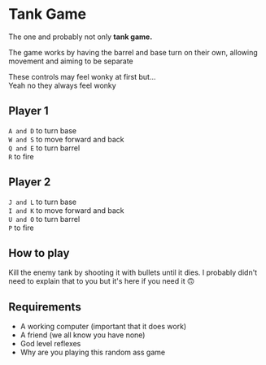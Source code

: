 # Tank Game

The one and probably not only **tank game.**

The game works by having the barrel and base turn on their own, allowing movement and aiming to be separate  
  
These controls may feel wonky at first but...  
Yeah no they always feel wonky

## Player 1

`A and D` to turn base  
`W and S` to move forward and back  
`Q and E` to turn barrel  
`R` to fire

## Player 2

`J and L` to turn base  
`I and K` to move forward and back  
`U and O` to turn barrel  
`P` to fire  

## How to play

Kill the enemy tank by shooting it with bullets until it dies. I probably didn't need to explain that to you but it's here if you need it 🙃

## Requirements

- A working computer (important that it does work)
- A friend (we all know you have none)
- God level reflexes
- Why are you playing this random ass game 